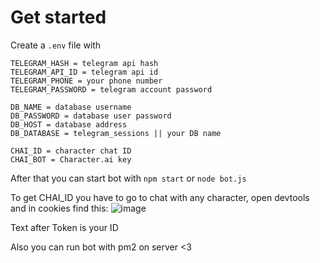 # Get started

Create a `.env` file with 
```env
TELEGRAM_HASH = telegram api hash
TELEGRAM_API_ID = telegram api id
TELEGRAM_PHONE = your phone number
TELEGRAM_PASSWORD = telegram account password

DB_NAME = database username
DB_PASSWORD = database user password
DB_HOST = database address
DB_DATABASE = telegram_sessions || your DB name

CHAI_ID = character chat ID
CHAI_BOT = Character.ai key
```

After that you can start bot with `npm start` or `node bot.js`

To get CHAI_ID you have to go to chat with any character, open devtools and in cookies find this: ![image](https://github.com/8hrsk/8aibot/assets/125183117/62913390-16a0-493c-9748-2dd5c7a8260e)

Text after Token is your ID

Also you can run bot with pm2 on server <3
